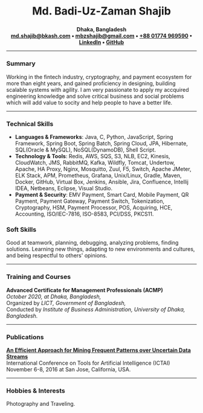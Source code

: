 <div align="center">
  <h2 style="font-size: 2em;"><b>Md. Badi-Uz-Zaman Shajib</b></h2>
  <p>
    <b>Dhaka, Bangladesh<br/>
      <a href="mailto:md.shajib@bkash.com">md.shajib@bkash.com</a> &bull;
      <a href="mailto:mbzshajib@gmail.com">mbzshajib@gmail.com</a> &bull;
      <a href="phone">+88 01774 969590</a> &bull;
      <a href="https://www.linkedin.com/in/mbzshajib">LinkedIn</a> &bull;
      <a href="https://github.com/mbzshajib">GitHub</a>
    </b>
  </p>
</div>

---

### **Summary**

Working in the fintech industry, cryptography, and payment ecosystem for more than eight years, and gained proficiency
in designing, building scalable systems with agility. I am very passionate to apply my accquired engineering knowledge
and solve critical business and social problems which will add value to socity and help people to have a better life.

---

### **Technical Skills**

- **Languages & Frameworks**: Java, C, Python, JavaScript, Spring Framework, Spring Boot, Spring Batch, Spring Cloud,
  JPA, Hibernate, SQL(Oracle & MySQL), NoSQL(DynamoDB), Shell Script.
- **Technology & Tools**: Redis, AWS, SQS, S3, NLB, EC2, Kinesis, CloudWatch, JMS, RabbitMQ, Kafka, Wildfly, Tomcat,
  Undertow, Apache, HA Proxy, Nginx, Mosquitto, Zuul, F5, Switch, Apache JMeter, ELK Stack, APM, Prometheus, Grafana,
  Unix/Linux, Gradle, Maven, Docker, GitHub, Virtual Box, Jenkins, Ansible, Jira, Confluence, Intellij IDEA, Netbeans,
  Eclipse, Visual Studio.
- **Payment & Security**: EMV Payment, Smart Card, Mobile Payment, QR Payment, Payment Gateway, Payment Switch,
  Tokenization, Cryptography, HSM, Payment Processor, POS, Acquiring, HCE, Accounting, ISO/IEC-7816, ISO-8583, PCI/DSS,
  PKCS11.

### **Soft Skills**

Good at teamwork, planning, debugging, analyzing problems, finding solutions. Learning new things, adapting to new
environments and cultures, and being respectful to others' opinions.

---

### **Training and Courses**

**Advanced Certificate for Management Professionals (ACMP)**    
_October 2020, at Dhaka, Bangladesh,_    
Organized by _LICT, Government of Bangladesh,_    
Conducted by _Institute of Business Administration, University of Dhaka, Bangladesh._

---

### **Publications**

**[An Efficient Approach for Mining Frequent Patterns over Uncertain Data Streams](https://ieeexplore.ieee.org/abstract/document/7814711)**    
International Conference on Tools for Artificial Intelligence (ICTAI)      
November 6-8, 2016 at San Jose, California, USA.

---

### Hobbies & Interests

Photography and Traveling.

